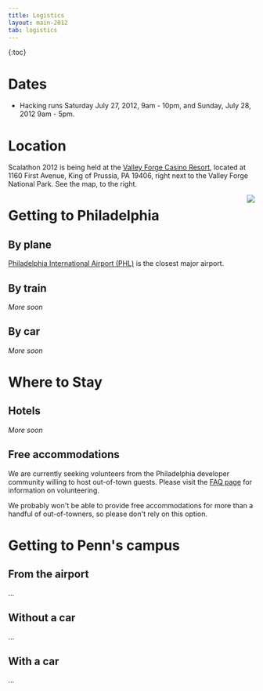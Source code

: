 ```yaml
---
title: Logistics
layout: main-2012
tab: logistics
---
```


{:toc}

# Dates

* Hacking runs Saturday July 27, 2012, 9am - 10pm, and Sunday, July 28, 2012 9am - 5pm.

# Location

Scalathon 2012 is being held at the [Valley Forge Casino Resort][vfcasino],
located at 1160 First Avenue, King of Prussia, PA 19406, right next to the
Valley Forge National Park. See the map, to the right.

<img style="float:right" src='http://maps.googleapis.com/maps/api/staticmap?center=1160+First+Av+,King+of+Prussia,PA,19468&size=400x300&sensor=false&scale=1&maptype=hybrid&markers=label:A%7Csize:mid%7C1160+First+Av+,King+of+Prussia,PA,19468'/>

# Getting to Philadelphia

## By plane

[Philadelphia International Airport (PHL)](http://www.phl.org/) is the
closest major airport.

## By train

*More soon*

## By car

*More soon*

# Where to Stay

## Hotels

*More soon*

## Free accommodations

We are currently seeking volunteers from the Philadelphia developer
community willing to host out-of-town guests. Please visit the
[FAQ page](faq.html#host_guest) for information on volunteering.

We probably won't be able to provide free accommodations for more than a
handful of out-of-towners, so please don't rely on this option.

# Getting to Penn's campus

## From the airport

...

## Without a car

...

## With a car

...

[vfcasino]: https://www.vfcasino.com/

